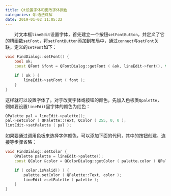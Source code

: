 ```yaml
---
title: Qt设置字体和更改字体颜色
categories: Qt语法详解
date: 2019-01-02 11:05:22
---
```

&emsp;&emsp;对文本框`lineEdit`设置字体，首先建立一个按钮`setFontButton`，并定义了它的槽函数`setFont`，将`setFontButton`添加到布局中，通过`connect`与`setFont`关联。定义的`setFont`如下：<!--more-->

``` cpp
void FindDialog::setFont() {
    bool ok;
    const QFont &font = QFontDialog::getFont ( &ok, lineEdit->font(), this, tr ( "fontDialog" ) );

    if ( ok ) {
        lineEdit->setFont ( font );
    }
}
```

这样就可以设置字体了。对于改变字体或按钮的颜色，先加入色板类`Qpalette`，例如要设置`lineEdit`里字体的颜色为红色：

``` cpp
QPalette pal = lineEdit->palette();
pal->setColor ( QPalette::Text, QColor ( 255, 0, 0 );
lintEdit->setPalette ( pal );
```

如果要通过调用色板来选择字体颜色，可以添加下面的代码，其中的按钮创建、连接等步骤省略：

``` cpp
void FindDialog::setColor {
    QPalette palette = lineEdit->palette();
    const QColor &color = QColorDialog::getColor ( palette.color ( QPalette::Base ), this );

    if ( color.isValid() ) {
        palette.setColor ( QPalette::Text, color );
        lineEdit->setPalette ( palette );
    }
}
```